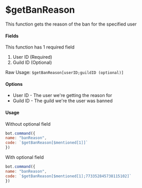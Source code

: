 # $getBanReason

This function gets the reason of the ban for the specified user 

#### Fields

This function has 1 required field

1. User ID \(Required\)
2. Guild ID \(Optional\)

Raw Usage: `$getBanReason[userID;guildID (optional)]`

#### Options

* User ID - The user we're getting the reason for
* Guild ID - The guild we're the user was banned

#### Usage

Without optional field

```javascript
bot.command({
name: "banReason",
code: `$getBanReason[$mentioned[1]]`
})
```

With optional field

```javascript
bot.command({
name: "banReason",
code: `$getBanReason[$mentioned[1];773352845738115102]`
})
```

